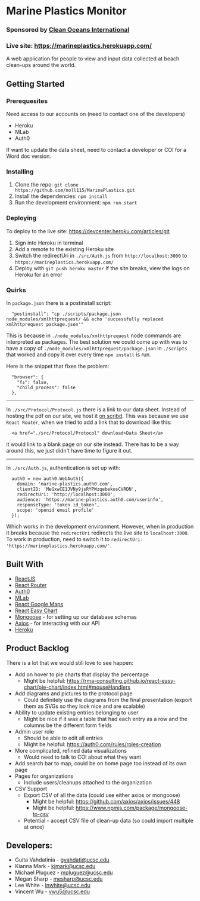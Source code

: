 # Marine Plastics Monitor
### Sponsored by [Clean Oceans International](https://cleanoceansinternational.org/)
### Live site: https://marineplastics.herokuapp.com/

A web application for people to view and input data collected at beach clean-ups around the world. 

## Getting Started

### Prerequesites
Need access to our accounts on (need to contact one of the developers)
  * Heroku
  * MLab
  * Auth0

If want to update the data sheet, need to contact a developer or COI for a Word doc version.

### Installing
1. Clone the repo: `git clone https://github.com/noll115/MarinePlastics.git`
2. Install the dependencies: `npm install`
3. Run the development environment: `npm run start`

### Deploying
To deploy to the live site: https://devcenter.heroku.com/articles/git
  1. Sign into Heroku in terminal
  2. Add a remote to the existing Heroku site
  3. Switch the redirectUri in `./src/Auth.js` from `http://localhost:3000` to `https://marineplastics.herokuapp.com/`
  4. Deploy with `git push heroku master`
If the site breaks, view the logs on Heroku for an error

### Quirks 
In `package.json` there is a postinstall script:
```
  "postinstall": "cp ./scripts/package.json node_modules/xmlhttprequest/ && echo 'successfully replaced xmlhttprequest package.json'"
```
This is because in `./node_modules/xmlhttprequest` node commands are interpreted as packages. The best solution we could come up with was to have a copy of `./node_modules/xmlhttprequest/package.json` in `./scripts` that worked and copy it over every time `npm install` is run.

Here is the snippet that fixes the problem: 
```
  "browser": {
    "fs": false,
    "child_process": false
  },
```

***

In `./src/Protocol/Protocol.js` there is a link to our data sheet. Instead of hosting the pdf on our site, we host it [on scribd](https://www.scribd.com/document/380752641/COIDataSheet). This was because we use `React Router`, when we tried to add a link that to download like this:
```
  <a href="./src/Protocol/Protocol" download>Data Sheet</a>
```
it would link to a blank page on our site instead. There has to be a way around this, we just didn't have time to figure it out.

***

In `./src/Auth.js`, authentication is set up with:
```
  auth0 = new auth0.WebAuth({
    domain: 'marine-plastics.auth0.com',
    clientID: 'MeGxwCE1JVNy9jsRYPWzqebekosCVRDN',
    redirectUri: 'http://localhost:3000',
    audience: 'https://marine-plastics.auth0.com/userinfo',
    responseType: 'token id_token',
    scope: 'openid email profile'
  });
```

Which works in the development environment. However, when in production it breaks because the `redirectUri` redirects the live site to `localhost:3000`. To work in production, need to switch it to `redirectUri: 'https://marineplastics.herokuapp.com/'`.

## Built With
* [ReactJS](https://reactjs.org/)
* [React Router](https://reacttraining.com/react-router/)
* [Auth0](https://auth0.com/)
* [MLab](https://www.mlab.com/)
* [React Google Maps](https://github.com/tomchentw/react-google-maps)
* [React Easy Chart](https://github.com/rma-consulting/react-easy-chart)
* [Mongoose](http://mongoosejs.com/) - for setting up our database schemas
* [Axios](https://github.com/axios/axios) - for interacting with our API
* [Heroku](http://heroku.com/)

## Product Backlog
There is a lot that we would still love to see happen:
  * Add on hover to pie charts that display the percentage
    * Might be helpful: https://rma-consulting.github.io/react-easy-chart/pie-chart/index.html#mouseHandlers
  * Add diagrams and pictures to the protocol page
    * Could definitely use the diagrams from the final presentation (export them as SVGs so they look nice and are scalable)
  * Ability to update existing entries belonging to user
    * Might be nice if it was a table that had each entry as a row and the columns be the different form fields
  * Admin user role
    * Should be able to edit all entries
    * Might be helpful: https://auth0.com/rules/roles-creation
  * More complicated, refined data visualizations
    * Would need to talk to COI about what they want
  * Add search bar to map, could be on home page too instead of its own page
  * Pages for organizations
    * Include users/cleanups attached to the organization
  * CSV Support
    * Export CSV of all the data (could use either axios or mongoose)
      * Might be helpful: https://github.com/axios/axios/issues/448
      * Might be helpful: https://www.npmjs.com/package/mongoose-to-csv
    * Potential - accept CSV file of clean-up data (so could import multiple at once)

## Developers:
* Guita Vahdatinia - gvahdati@ucsc.edu
* Kianna Mark - kjmark@ucsc.edu
* Michael Pluguez - mpluguez@ucsc.edu
* Megan Sharp - mesharp@ucsc.edu
* Lee White - lnwhite@ucsc.edu
* Vincent Wu - vwu5@ucsc.edu
